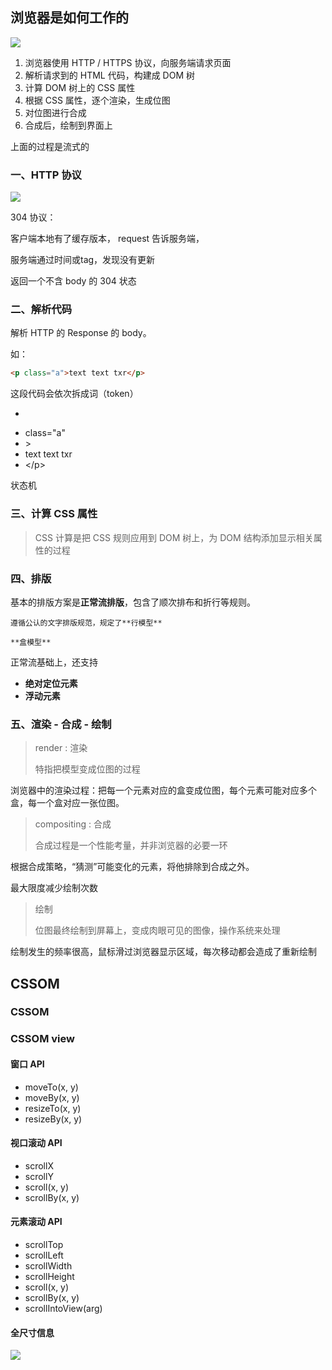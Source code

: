 ## 浏览器是如何工作的



![](http://file.wangsijie.top/share/chongxuefe/6391573a276c47a9a50ae0cbd2c5844c.jpg)

1. 浏览器使用 HTTP / HTTPS 协议，向服务端请求页面
2. 解析请求到的 HTML 代码，构建成 DOM 树
3. 计算 DOM 树上的 CSS 属性
4. 根据 CSS 属性，逐个渲染，生成位图
5. 对位图进行合成
6. 合成后，绘制到界面上



上面的过程是流式的



### 一、HTTP 协议

![](http://file.wangsijie.top/share/chongxuefe/3db5e0f362bc276b83c7564430ecb0a1.jpg)

304 协议：

客户端本地有了缓存版本， request 告诉服务端，

服务端通过时间或tag，发现没有更新

返回一个不含 body 的 304 状态



### 二、解析代码

解析 HTTP 的 Response 的 body。

如：

```html
<p class="a">text text txr</p>
```

这段代码会依次拆成词（token）

- <p
- class="a"
- \>
- text text txr
- </p\>



状态机



### 三、计算 CSS 属性



>  CSS 计算是把 CSS 规则应用到 DOM 树上，为 DOM 结构添加显示相关属性的过程



### 四、排版



基本的排版方案是**正常流排版**，包含了顺次排布和折行等规则。

	遵循公认的文字排版规范，规定了**行模型**
	
	**盒模型**

正常流基础上，还支持

- **绝对定位元素**
- **浮动元素**



### 五、渲染 - 合成 - 绘制

> render : 渲染
>
> 特指把模型变成位图的过程

浏览器中的渲染过程：把每一个元素对应的盒变成位图，每个元素可能对应多个盒，每一个盒对应一张位图。



> compositing : 合成
>
> 合成过程是一个性能考量，并非浏览器的必要一环

根据合成策略，“猜测”可能变化的元素，将他排除到合成之外。

最大限度减少绘制次数



> 绘制
>
> 位图最终绘制到屏幕上，变成肉眼可见的图像，操作系统来处理

绘制发生的频率很高，鼠标滑过浏览器显示区域，每次移动都会造成了重新绘制



## CSSOM

### CSSOM



### CSSOM view



#### 窗口 API

- moveTo(x,  y)
- moveBy(x, y)
- resizeTo(x, y)
- resizeBy(x, y)



#### 视口滚动 API

- scrollX
- scrollY
- scroll(x, y)
- scrollBy(x, y)



#### 元素滚动 API

- scrollTop
- scrollLeft
- scrollWidth
- scrollHeight
- scroll(x, y)
- scrollBy(x, y)
- scrollIntoView(arg)



#### 全尺寸信息

![](http://file.wangsijie.top/share/chongxuefe/b6c7281d86eb7214edf17069f95ae610.png)

